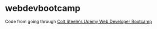 # webdevbootcamp
Code from going through [Colt Steele's Udemy Web Developer Bootcamp](https://www.udemy.com/the-web-developer-bootcamp/learn/v4/overview)
